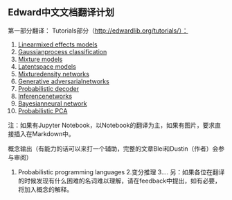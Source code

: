 ## Edward中文文档翻译计划

第一部分翻译：
Tutorials部分（http://edwardlib.org/tutorials/）：

1. [Linearmixed effects models](http://edwardlib.org/tutorials/linear-mixed-effects-models)
2. [Gaussianprocess classification](http://edwardlib.org/tutorials/supervised-classification)
3. [Mixture models](http://edwardlib.org/tutorials/unsupervised)
4. [Latentspace models](http://edwardlib.org/tutorials/latent-space-models)
5. [Mixturedensity networks](http://edwardlib.org/tutorials/mixture-density-network)
6. [Generative adversarialnetworks](http://edwardlib.org/tutorials/gan)
7. [Probabilistic decoder](http://edwardlib.org/tutorials/decoder)
8. [Inferencenetworks](http://edwardlib.org/tutorials/inference-networks)
9. [Bayesianneural network](http://edwardlib.org/tutorials/bayesian-neural-network)
10. [Probabilistic PCA](http://edwardlib.org/tutorials/probabilistic-pca)

注：如果有Jupyter Notebook，以Notebook的翻译为主，如果有图片，要求直接插入在Markdown中。

概念输出（有能力的话可以来打一个辅助，完整的文章Blei和Dustin（作者）会参与审阅）
1.	Probabilistic programming languages
 2.变分推理
 3.…
 另：如果各位在翻译的时候发现有什么困难的名词难以理解，请在feedback中提出，如有必要，将加入概念的解释。
